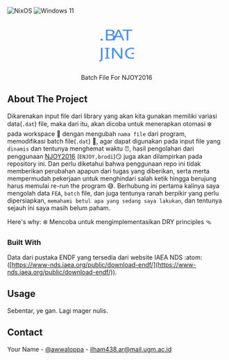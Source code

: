 <a id="readme-top"></a>
![NixOS](https://img.shields.io/badge/NIXOS-5277C3.svg?style=for-the-badge&logo=NixOS&logoColor=white)
![Windows 11](https://img.shields.io/badge/Windows%2011-%230079d5.svg?style=for-the-badge&logo=Windows%2011&logoColor=white)

<!-- PROJECT LOGO -->
<br />
<div align="center">
  <a href="https://github.com/othneildrew/Best-README-Template">
    <img src="images/BATJING.svg" alt="Logo" width="80" height="80">
  </a>
  <h3 align="center"></h3>

  <p align="center">
   Batch File For NJOY2016
  </p>
</div>

## About The Project

Dikarenakan input file dari library yang akan kita gunakan memiliki variasi data(`.dat`) file, maka dari itu, akan dicoba untuk menerapkan otomasi ❄️ pada workspace 🍞 dengan mengubah `nama file` dari program, memodifikasi batch file(`.dat`) 📜, agar dapat digunakan pada input file yang `dinamis` dan tentunya menghemat waktu ⏰, hasil pengolahan dari penggunaan [NJOY2016](https://github.com/njoy/NJOY2016) (`ENJOY,brodi`)😏 juga akan dilampirkan pada repository ini. Dan perlu diketahui bahwa penggunaan repo ini tidak memberikan perubahan apapun dari tugas yang diberikan, serta merta mempermudah pekerjaan untuk menghindari salah ketik hingga berujung harus memulai re-run the program 😅. Berhubung ini pertama kalinya saya mengolah data `FEA`, `batch` file, dan juga tentunya ranah berpikir yang perlu dipersiapkan, `memahami betul apa yang sedang saya lakukan`, dan tentunya sejauh ini saya masih belum paham.

Here's why:
❄️ Mencoba untuk mengimplementasikan DRY principles 🩴

### Built With

Data dari pustaka ENDF yang tersedia dari website IAEA NDS :atom: ([https://www-nds.iaea.org/public/download-endf/](https://www-nds.iaea.org/public/download-endf/)).

## Usage

Sebentar, ye gan. Lagi mager nulis.

## Contact

Your Name - [@awwaloppa](https://instagram.com/awwaloppa) - ilham438.ar@mail.ugm.ac.id
